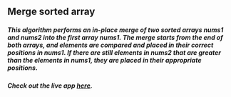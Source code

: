 ## Merge sorted array

##### This algorithm performs an in-place merge of two sorted arrays nums1 and nums2 into the first array nums1. The merge starts from the end of both arrays, and elements are compared and placed in their correct positions in nums1. If there are still elements in nums2 that are greater than the elements in nums1, they are placed in their appropriate positions.

##### Check out the live app [here](https://priyanka23-brs.github.io/Merge-Sorted-Array-Algorithm/).
